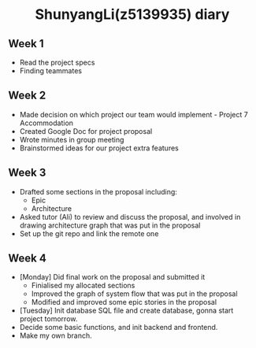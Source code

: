 <center>
  <h1>ShunyangLi(z5139935) diary</h1>
</center>

## Week 1

- Read the project specs
- Finding teammates

## Week 2

- Made decision on which project our team would implement - Project 7 Accommodation
- Created Google Doc for project proposal
- Wrote minutes in group meeting
- Brainstormed ideas for our project extra features

## Week 3

- Drafted some sections in the proposal including:
    - Epic
    - Architecture
- Asked tutor (Ali) to review and discuss the proposal, and involved in drawing architecture graph that was put in the proposal
- Set up the git repo and link the remote one 

## Week 4

- [Monday] Did final work on the proposal and submitted it
    - Finialised my allocated sections
    - Improved the graph of system flow that was put in the proposal 
    - Modified and improved some epic stories in the proposal
- [Tuesday] Init database SQL file and create database, gonna start project tomorrow.
- Decide some basic functions, and init backend and frontend.
- Make my own branch.

